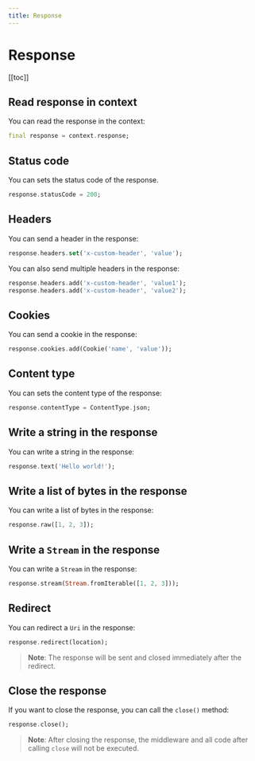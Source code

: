 ```yaml
---
title: Response
---
```


# Response

[[toc]]

## Read response in context

You can read the response in the context:

```dart
final response = context.response;
```

## Status code

You can sets the status code of the response.

```dart
response.statusCode = 200;
```

## Headers

You can send a header in the response:

```dart
response.headers.set('x-custom-header', 'value');
```

You can also send multiple headers in the response:

```dart
response.headers.add('x-custom-header', 'value1');
response.headers.add('x-custom-header', 'value2');
```

## Cookies

You can send a cookie in the response:

```dart
response.cookies.add(Cookie('name', 'value'));
```

## Content type

You can sets the content type of the response:

```dart
response.contentType = ContentType.json;
```

## Write a string in the response

You can write a string in the response:

```dart
response.text('Hello world!');
```

## Write a list of bytes in the response

You can write a list of bytes in the response:

```dart
response.raw([1, 2, 3]);
```

## Write a `Stream` in the response

You can write a `Stream` in the response:

```dart
response.stream(Stream.fromIterable([1, 2, 3]));
```

## Redirect

You can redirect a `Uri` in the response:

```dart
response.redirect(location);
```

> **Note**: The response will be sent and closed immediately after the redirect.

## Close the response

If you want to close the response, you can call the `close()` method:

```dart
response.close();
```

> **Note**: After closing the response, the middleware and all code after calling `close` will not be executed.
